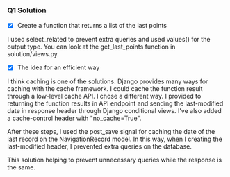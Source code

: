 ### Q1 Solution

- [x] Create a function that returns a list of the last points

I used select_related to prevent extra queries and used values() for the output type.
You can look at the get_last_points function in solution/views.py. 

- [x] The idea for an efficient way

I think caching is one of the solutions. Django provides many ways for caching with the cache framework. I could cache the function result through a low-level cache API. I chose a different way. I provided to returning the function results in API endpoint and sending the last-modified date in response header through Django conditional views. I've also added a cache-control header with "no_cache=True". 

After these steps, I used the post_save signal for caching the date of the last record on the NavigationRecord model. In this way, when I creating the last-modified header, I prevented extra queries on the database.

This solution helping to prevent unnecessary queries while the response is the same.
